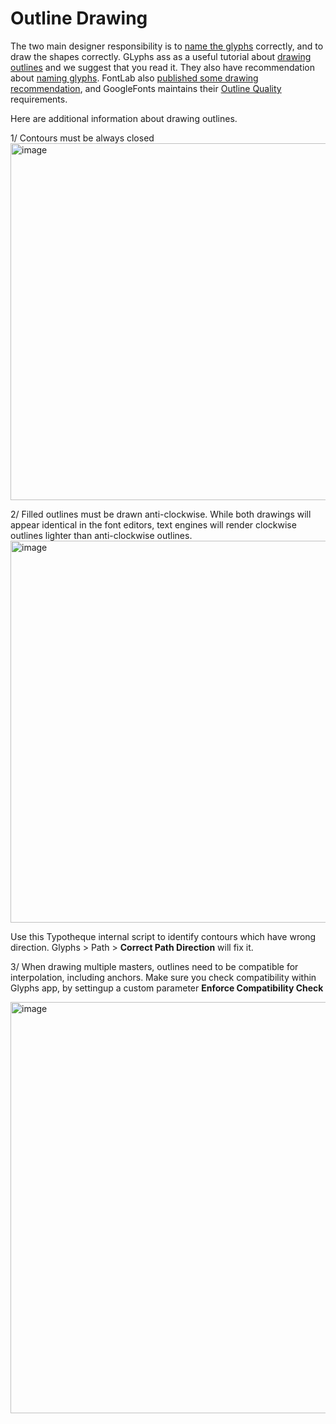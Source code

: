 # Outline Drawing

The two main designer responsibility is to [name the glyphs](https://github.com/typotheque/public-documentation/blob/main/designer-orientation.md) correctly, and to draw the shapes correctly. GLyphs ass as a useful tutorial about [drawing outlines](https://glyphsapp.com/learn/drawing-good-paths) and we suggest that you read it. They also have recommendation about [naming glyphs](https://glyphsapp.com/learn/getting-your-glyph-names-right). FontLab also [published some drawing recommendation](https://help.fontlab.com/fontlab-vi/Contours/#terminology), and GoogleFonts maintains their [Outline Quality](https://googlefonts.github.io/gf-guide/outlines) requirements.   

Here are additional information about drawing outlines.

1/ Contours must be always closed
<img width="571" alt="image" src="https://github.com/user-attachments/assets/4c09a1ed-799a-4b9a-bfcc-0d1bd6d15eea" />

2/ Filled outlines must be drawn anti-clockwise. While both drawings will appear identical in the font editors, text engines will render clockwise outlines lighter than anti-clockwise outlines. 
<img width="611" alt="image" src="https://github.com/user-attachments/assets/9cb9e6f1-9721-4cde-bd08-bbfa85406008" />

Use this Typotheque internal script to identify contours which have wrong direction. Glyphs > Path > **Correct Path Direction** will fix it.

3/ When drawing multiple masters, outlines need to be compatible for interpolation, including anchors. Make sure you check compatibility within Glyphs app, by settingup a custom parameter **Enforce Compatibility Check**

<img width="658" alt="image" src="https://github.com/user-attachments/assets/f03dbbad-33d5-43ff-9c6e-171bd2a32ff6" />


   
